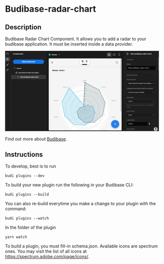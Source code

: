 # Budibase-radar-chart

## Description
Budibase Radar Chart Component. 
It allows you to add a radar to your budibase application. It must be inserted inside a data provider.

![](./radar_screenshot.PNG)

Find out more about [Budibase](https://github.com/Budibase/budibase).

## Instructions

To develop, best is to run
```
budi plugins --dev
```


To build your new  plugin run the following in your Budibase CLI:
```
budi plugins --build
```

You can also re-build everytime you make a change to your plugin with the command:
```
budi plugins --watch
```

In the folder of the plugin
```
yarn watch 
```

To build a plugin, you must fill-in schema.json. 
Available icons are spectrum ones. You may visit the list of all icons at https://spectrum.adobe.com/page/icons/.

